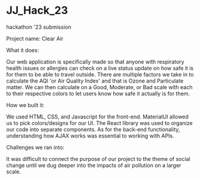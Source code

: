 # JJ_Hack_23
hackathon '23 submission

Project name: Clear Air

What it does:

Our web application is specifically made so that anyone with respiratory health issues or allergies can check on a live status update on how safe it is for them to be able to travel outside. There are multiple factors we take in to calculate the AQI 'or Air Quality Index' and that is Ozone and Particulate matter. We can then calculate on a Good, Moderate, or Bad scale with each to their respective colors to let users know how safe it actually is for them.

How we built it:

We used HTML, CSS, and Javascript for the front-end. MaterialUI allowed us to pick colors/designs for our UI. The React library was used to organize our code into separate components. As for the back-end functionality, understanding how AJAX works was essential to working with APIs.

Challenges we ran into:

It was difficult to connect the purpose of our project to the theme of social change until we dug deeper into the impacts of air pollution on a larger scale.

